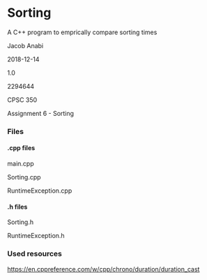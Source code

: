 # Sorting
A C++ program to emprically compare sorting times

Jacob Anabi

2018-12-14

1.0

2294644

CPSC 350

Assignment 6 - Sorting

### Files
#### .cpp files
main.cpp

Sorting.cpp

RuntimeException.cpp


#### .h files
Sorting.h

RuntimeException.h

### Used resources
https://en.cppreference.com/w/cpp/chrono/duration/duration_cast